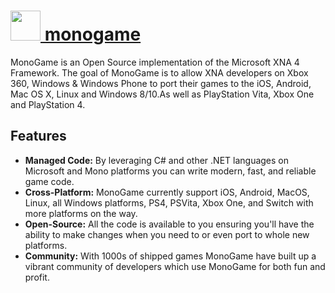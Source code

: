 # [<img src="https://cdn.rawgit.com/AdmiringWorm/chocolatey-packages/a54441ea6a7769b53aadf1980334eb799b9b446d/icons/monogame.png" height="48" width="48" /> monogame](https://chocolatey.org/packages/monogame)

MonoGame is an Open Source implementation of the Microsoft XNA 4 Framework. The goal of MonoGame is to allow XNA developers on Xbox 360, Windows & Windows Phone to port their games to the iOS, Android, Mac OS X, Linux and Windows 8/10.As well as PlayStation Vita, Xbox One and PlayStation 4.

## Features
- **Managed Code:** By leveraging C# and other .NET languages on Microsoft and Mono platforms you can write modern, fast, and reliable game code.
- **Cross-Platform:** MonoGame currently support iOS, Android, MacOS, Linux, all Windows platforms, PS4, PSVita, Xbox One, and Switch with more platforms on the way.
- **Open-Source:** All the code is available to you ensuring you'll have the ability to make changes when you need to or even port to whole new platforms.
- **Community:** With 1000s of shipped games MonoGame have built up a vibrant community of developers which use MonoGame for both fun and profit.
